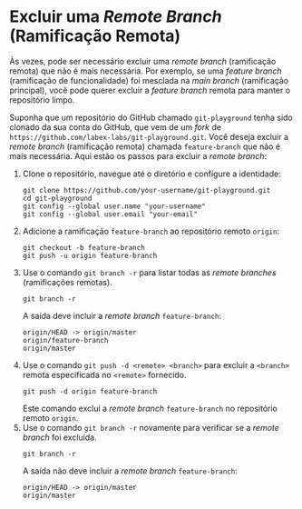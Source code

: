 # Excluir uma _Remote Branch_ (Ramificação Remota)

Às vezes, pode ser necessário excluir uma _remote branch_ (ramificação remota) que não é mais necessária. Por exemplo, se uma _feature branch_ (ramificação de funcionalidade) foi mesclada na _main branch_ (ramificação principal), você pode querer excluir a _feature branch_ remota para manter o repositório limpo.

Suponha que um repositório do GitHub chamado `git-playground` tenha sido clonado da sua conta do GitHub, que vem de um _fork_ de `https://github.com/labex-labs/git-playground.git`. Você deseja excluir a _remote branch_ (ramificação remota) chamada `feature-branch` que não é mais necessária. Aqui estão os passos para excluir a _remote branch_:

1.  Clone o repositório, navegue até o diretório e configure a identidade:
    ```shell
    git clone https://github.com/your-username/git-playground.git
    cd git-playground
    git config --global user.name "your-username"
    git config --global user.email "your-email"
    ```
2.  Adicione a ramificação `feature-branch` ao repositório remoto `origin`:
    ```shell
    git checkout -b feature-branch
    git push -u origin feature-branch
    ```
3.  Use o comando `git branch -r` para listar todas as _remote branches_ (ramificações remotas).
    ```shell
    git branch -r
    ```
    A saída deve incluir a _remote branch_ `feature-branch`:
    ```
    origin/HEAD -> origin/master
    origin/feature-branch
    origin/master
    ```
4.  Use o comando `git push -d <remote> <branch>` para excluir a `<branch>` remota especificada no `<remote>` fornecido.
    ```shell
    git push -d origin feature-branch
    ```
    Este comando exclui a _remote branch_ `feature-branch` no repositório remoto `origin`.
5.  Use o comando `git branch -r` novamente para verificar se a _remote branch_ foi excluída.
    ```shell
    git branch -r
    ```
    A saída não deve incluir a _remote branch_ `feature-branch`:
    ```
    origin/HEAD -> origin/master
    origin/master
    ```
